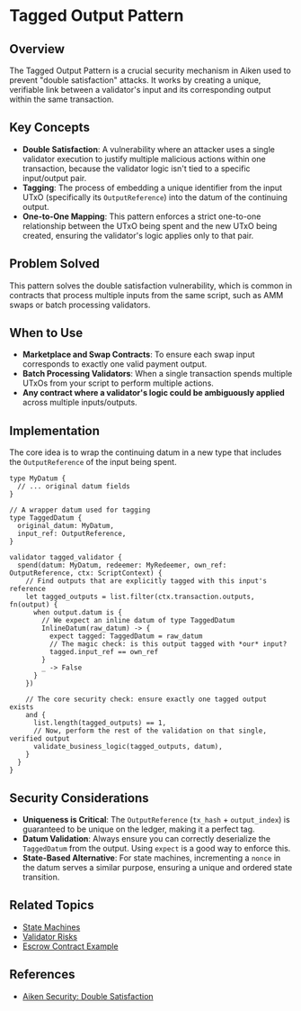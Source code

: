 # Tagged Output Pattern

## Overview

The Tagged Output Pattern is a crucial security mechanism in Aiken used to prevent "double satisfaction" attacks. It works by creating a unique, verifiable link between a validator's input and its corresponding output within the same transaction.

## Key Concepts

- **Double Satisfaction**: A vulnerability where an attacker uses a single validator execution to justify multiple malicious actions within one transaction, because the validator logic isn't tied to a specific input/output pair.
- **Tagging**: The process of embedding a unique identifier from the input UTxO (specifically its `OutputReference`) into the datum of the continuing output.
- **One-to-One Mapping**: This pattern enforces a strict one-to-one relationship between the UTxO being spent and the new UTxO being created, ensuring the validator's logic applies only to that pair.

## Problem Solved

This pattern solves the double satisfaction vulnerability, which is common in contracts that process multiple inputs from the same script, such as AMM swaps or batch processing validators.

## When to Use

- **Marketplace and Swap Contracts**: To ensure each swap input corresponds to exactly one valid payment output.
- **Batch Processing Validators**: When a single transaction spends multiple UTxOs from your script to perform multiple actions.
- **Any contract where a validator's logic could be ambiguously applied** across multiple inputs/outputs.

## Implementation

The core idea is to wrap the continuing datum in a new type that includes the `OutputReference` of the input being spent.

```aiken
type MyDatum {
  // ... original datum fields
}

// A wrapper datum used for tagging
type TaggedDatum {
  original_datum: MyDatum,
  input_ref: OutputReference,
}

validator tagged_validator {
  spend(datum: MyDatum, redeemer: MyRedeemer, own_ref: OutputReference, ctx: ScriptContext) {
    // Find outputs that are explicitly tagged with this input's reference
    let tagged_outputs = list.filter(ctx.transaction.outputs, fn(output) {
      when output.datum is {
        // We expect an inline datum of type TaggedDatum
        InlineDatum(raw_datum) -> {
          expect tagged: TaggedDatum = raw_datum
          // The magic check: is this output tagged with *our* input?
          tagged.input_ref == own_ref
        }
        _ -> False
      }
    })

    // The core security check: ensure exactly one tagged output exists
    and {
      list.length(tagged_outputs) == 1,
      // Now, perform the rest of the validation on that single, verified output
      validate_business_logic(tagged_outputs, datum),
    }
  }
}
```

## Security Considerations

- **Uniqueness is Critical**: The `OutputReference` (`tx_hash` + `output_index`) is guaranteed to be unique on the ledger, making it a perfect tag.
- **Datum Validation**: Always ensure you can correctly deserialize the `TaggedDatum` from the output. Using `expect` is a good way to enforce this.
- **State-Based Alternative**: For state machines, incrementing a `nonce` in the datum serves a similar purpose, ensuring a unique and ordered state transition.

## Related Topics

- [State Machines](./state-machines.md)
- [Validator Risks](../security/validator-risks.md)
- [Escrow Contract Example](../code-examples/escrow-contract.md)

## References

- [Aiken Security: Double Satisfaction](https://aiken-lang.org/security-considerations/double-satisfaction)
